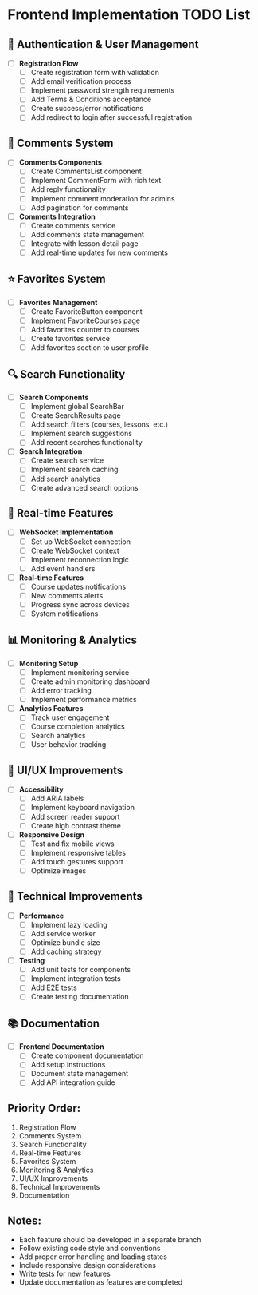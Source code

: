 # Frontend Implementation TODO List

## 🔐 Authentication & User Management
- [ ] **Registration Flow**
  - [ ] Create registration form with validation
  - [ ] Add email verification process
  - [ ] Implement password strength requirements
  - [ ] Add Terms & Conditions acceptance
  - [ ] Create success/error notifications
  - [ ] Add redirect to login after successful registration

## 💬 Comments System
- [ ] **Comments Components**
  - [ ] Create CommentsList component
  - [ ] Implement CommentForm with rich text
  - [ ] Add reply functionality
  - [ ] Implement comment moderation for admins
  - [ ] Add pagination for comments

- [ ] **Comments Integration**
  - [ ] Create comments service
  - [ ] Add comments state management
  - [ ] Integrate with lesson detail page
  - [ ] Add real-time updates for new comments

## ⭐ Favorites System
- [ ] **Favorites Management**
  - [ ] Create FavoriteButton component
  - [ ] Implement FavoriteCourses page
  - [ ] Add favorites counter to courses
  - [ ] Create favorites service
  - [ ] Add favorites section to user profile

## 🔍 Search Functionality
- [ ] **Search Components**
  - [ ] Implement global SearchBar
  - [ ] Create SearchResults page
  - [ ] Add search filters (courses, lessons, etc.)
  - [ ] Implement search suggestions
  - [ ] Add recent searches functionality

- [ ] **Search Integration**
  - [ ] Create search service
  - [ ] Implement search caching
  - [ ] Add search analytics
  - [ ] Create advanced search options

## 🔄 Real-time Features
- [ ] **WebSocket Implementation**
  - [ ] Set up WebSocket connection
  - [ ] Create WebSocket context
  - [ ] Implement reconnection logic
  - [ ] Add event handlers

- [ ] **Real-time Features**
  - [ ] Course updates notifications
  - [ ] New comments alerts
  - [ ] Progress sync across devices
  - [ ] System notifications

## 📊 Monitoring & Analytics
- [ ] **Monitoring Setup**
  - [ ] Implement monitoring service
  - [ ] Create admin monitoring dashboard
  - [ ] Add error tracking
  - [ ] Implement performance metrics

- [ ] **Analytics Features**
  - [ ] Track user engagement
  - [ ] Course completion analytics
  - [ ] Search analytics
  - [ ] User behavior tracking

## 🎨 UI/UX Improvements
- [ ] **Accessibility**
  - [ ] Add ARIA labels
  - [ ] Implement keyboard navigation
  - [ ] Add screen reader support
  - [ ] Create high contrast theme

- [ ] **Responsive Design**
  - [ ] Test and fix mobile views
  - [ ] Implement responsive tables
  - [ ] Add touch gestures support
  - [ ] Optimize images

## 🔧 Technical Improvements
- [ ] **Performance**
  - [ ] Implement lazy loading
  - [ ] Add service worker
  - [ ] Optimize bundle size
  - [ ] Add caching strategy

- [ ] **Testing**
  - [ ] Add unit tests for components
  - [ ] Implement integration tests
  - [ ] Add E2E tests
  - [ ] Create testing documentation

## 📚 Documentation
- [ ] **Frontend Documentation**
  - [ ] Create component documentation
  - [ ] Add setup instructions
  - [ ] Document state management
  - [ ] Add API integration guide

## Priority Order:
1. Registration Flow 
2. Comments System
3. Search Functionality
4. Real-time Features
5. Favorites System
6. Monitoring & Analytics
7. UI/UX Improvements
8. Technical Improvements
9. Documentation

## Notes:
- Each feature should be developed in a separate branch
- Follow existing code style and conventions
- Add proper error handling and loading states
- Include responsive design considerations
- Write tests for new features
- Update documentation as features are completed

